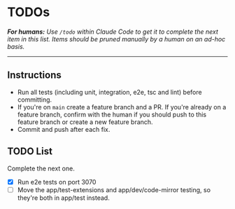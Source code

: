 # TODOs

_**For humans:** Use `/todo` within Claude Code to get it to complete the next item in this list. Items should be pruned manually by a human on an ad-hoc basis._

---

## Instructions

- Run all tests (including unit, integration, e2e, tsc and lint) before committing.
- If you're on `main` create a feature branch and a PR. If you're already on a feature branch, confirm with the human if you should push to this feature branch or create a new feature branch.
- Commit and push after each fix.

## TODO List

Complete the next one.

- [x] Run e2e tests on port 3070
- [ ] Move the app/test-extensions and app/dev/code-mirror testing, so they're both in app/test instead.
